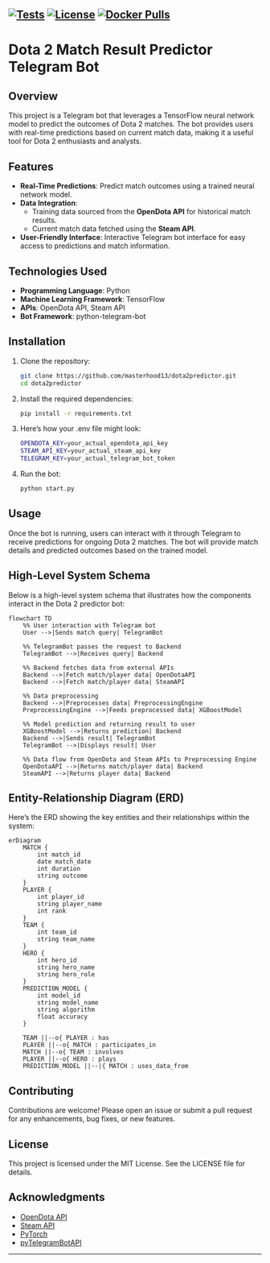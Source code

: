 <!-- GitHub badges -->
[![Tests](https://github.com/masterhood13/dota2predictor/actions/workflows/python-unitests.yml/badge.svg?branch=main)](https://github.com/masterhood13/dota2predictor/actions)
[![License](https://img.shields.io/badge/license-MIT-green)](LICENSE)
[![Docker Pulls](https://img.shields.io/docker/pulls/masterhood13/dota2predictor.svg)](https://hub.docker.com/r/masterhood13/dota2predictor)
---

# Dota 2 Match Result Predictor Telegram Bot

## Overview

This project is a Telegram bot that leverages a TensorFlow neural network model to predict the outcomes of Dota 2 matches. The bot provides users with real-time predictions based on current match data, making it a useful tool for Dota 2 enthusiasts and analysts.

## Features

- **Real-Time Predictions**: Predict match outcomes using a trained neural network model.
- **Data Integration**:
  - Training data sourced from the **OpenDota API** for historical match results.
  - Current match data fetched using the **Steam API**.
- **User-Friendly Interface**: Interactive Telegram bot interface for easy access to predictions and match information.

## Technologies Used

- **Programming Language**: Python
- **Machine Learning Framework**: TensorFlow
- **APIs**: OpenDota API, Steam API
- **Bot Framework**: python-telegram-bot

## Installation

1. Clone the repository:
   ```bash
   git clone https://github.com/masterhood13/dota2predictor.git
   cd dota2predictor
   ```

2. Install the required dependencies:
   ```bash
   pip install -r requirements.txt
   ```

3. Here’s how your .env file might look:
   ```bash
   OPENDOTA_KEY=your_actual_opendota_api_key
   STEAM_API_KEY=your_actual_steam_api_key
   TELEGRAM_KEY=your_actual_telegram_bot_token
   ```

4. Run the bot:
   ```bash
   python start.py
   ```

## Usage

Once the bot is running, users can interact with it through Telegram to receive predictions for ongoing Dota 2 matches. The bot will provide match details and predicted outcomes based on the trained model.

## High-Level System Schema

Below is a high-level system schema that illustrates how the components interact in the Dota 2 predictor bot:

```mermaid
flowchart TD
    %% User interaction with Telegram bot
    User -->|Sends match query| TelegramBot

    %% TelegramBot passes the request to Backend
    TelegramBot -->|Receives query| Backend

    %% Backend fetches data from external APIs
    Backend -->|Fetch match/player data| OpenDotaAPI
    Backend -->|Fetch match/player data| SteamAPI

    %% Data preprocessing
    Backend -->|Preprocesses data| PreprocessingEngine
    PreprocessingEngine -->|Feeds preprocessed data| XGBoostModel

    %% Model prediction and returning result to user
    XGBoostModel -->|Returns prediction| Backend
    Backend -->|Sends result| TelegramBot
    TelegramBot -->|Displays result| User

    %% Data flow from OpenDota and Steam APIs to Preprocessing Engine
    OpenDotaAPI -->|Returns match/player data| Backend
    SteamAPI -->|Returns player data| Backend
```

## Entity-Relationship Diagram (ERD)

Here’s the ERD showing the key entities and their relationships within the system:

```mermaid
erDiagram
    MATCH {
        int match_id
        date match_date
        int duration
        string outcome
    }
    PLAYER {
        int player_id
        string player_name
        int rank
    }
    TEAM {
        int team_id
        string team_name
    }
    HERO {
        int hero_id
        string hero_name
        string hero_role
    }
    PREDICTION_MODEL {
        int model_id
        string model_name
        string algorithm
        float accuracy
    }

    TEAM ||--o{ PLAYER : has
    PLAYER ||--o{ MATCH : participates_in
    MATCH ||--o{ TEAM : involves
    PLAYER ||--o{ HERO : plays
    PREDICTION_MODEL ||--|{ MATCH : uses_data_from
```

## Contributing

Contributions are welcome! Please open an issue or submit a pull request for any enhancements, bug fixes, or new features.

## License

This project is licensed under the MIT License. See the LICENSE file for details.

## Acknowledgments

- [OpenDota API](https://docs.opendota.com/)
- [Steam API](https://steamapi.xpaw.me/)
- [PyTorch](https://pytorch.org/)
- [pyTelegramBotAPI](https://pypi.org/project/pyTelegramBotAPI/)

---
